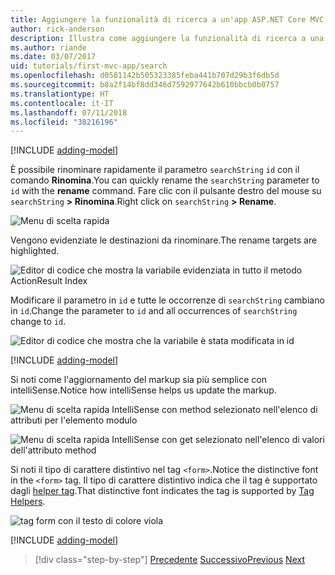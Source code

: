 ```yaml
---
title: Aggiungere la funzionalità di ricerca a un'app ASP.NET Core MVC
author: rick-anderson
description: Illustra come aggiungere la funzionalità di ricerca a una semplice app ASP.NET Core MVC
ms.author: riande
ms.date: 03/07/2017
uid: tutorials/first-mvc-app/search
ms.openlocfilehash: d0581142b505323385feba441b707d29b3f6db5d
ms.sourcegitcommit: b8a2f14bf8dd346d7592977642b610bbcb0b0757
ms.translationtype: HT
ms.contentlocale: it-IT
ms.lasthandoff: 07/11/2018
ms.locfileid: "38216196"
---
```

[!INCLUDE [adding-model](~/includes/mvc-intro/search1.md)]

<span data-ttu-id="9d5fb-103">È possibile rinominare rapidamente il parametro `searchString` `id` con il comando **Rinomina**.</span><span class="sxs-lookup"><span data-stu-id="9d5fb-103">You can quickly rename the `searchString` parameter to `id` with the **rename** command.</span></span> <span data-ttu-id="9d5fb-104">Fare clic con il pulsante destro del mouse su `searchString` **> Rinomina**.</span><span class="sxs-lookup"><span data-stu-id="9d5fb-104">Right click on `searchString` **> Rename**.</span></span>

![Menu di scelta rapida](search/_static/rename.png)

<span data-ttu-id="9d5fb-106">Vengono evidenziate le destinazioni da rinominare.</span><span class="sxs-lookup"><span data-stu-id="9d5fb-106">The rename targets are highlighted.</span></span>

![Editor di codice che mostra la variabile evidenziata in tutto il metodo ActionResult Index](search/_static/rename2.png)

<span data-ttu-id="9d5fb-108">Modificare il parametro in `id` e tutte le occorrenze di `searchString` cambiano in `id`.</span><span class="sxs-lookup"><span data-stu-id="9d5fb-108">Change the parameter to `id` and all occurrences of `searchString` change to `id`.</span></span>

![Editor di codice che mostra che la variabile è stata modificata in id](search/_static/rename3.png)

[!INCLUDE [adding-model](~/includes/mvc-intro/search2.md)]

<span data-ttu-id="9d5fb-110">Si noti come l'aggiornamento del markup sia più semplice con intelliSense.</span><span class="sxs-lookup"><span data-stu-id="9d5fb-110">Notice how intelliSense helps us update the markup.</span></span>

![Menu di scelta rapida IntelliSense con method selezionato nell'elenco di attributi per l'elemento modulo](search/_static/int_m.png)

![Menu di scelta rapida IntelliSense con get selezionato nell'elenco di valori dell'attributo method](search/_static/int_get.png)

<span data-ttu-id="9d5fb-113">Si noti il tipo di carattere distintivo nel tag `<form>`.</span><span class="sxs-lookup"><span data-stu-id="9d5fb-113">Notice the distinctive font in the `<form>` tag.</span></span> <span data-ttu-id="9d5fb-114">Il tipo di carattere distintivo indica che il tag è supportato dagli [helper tag](~/mvc/views/tag-helpers/intro.md).</span><span class="sxs-lookup"><span data-stu-id="9d5fb-114">That distinctive font indicates the tag is supported by [Tag Helpers](~/mvc/views/tag-helpers/intro.md).</span></span>

![tag form con il testo di colore viola](search/_static/th_font.png)

[!INCLUDE [adding-model](~/includes/mvc-intro/search3.md)]

> [!div class="step-by-step"]
> <span data-ttu-id="9d5fb-116">[Precedente](controller-methods-views.md)
> [Successivo](new-field.md)</span><span class="sxs-lookup"><span data-stu-id="9d5fb-116">[Previous](controller-methods-views.md)
[Next](new-field.md)</span></span>  
